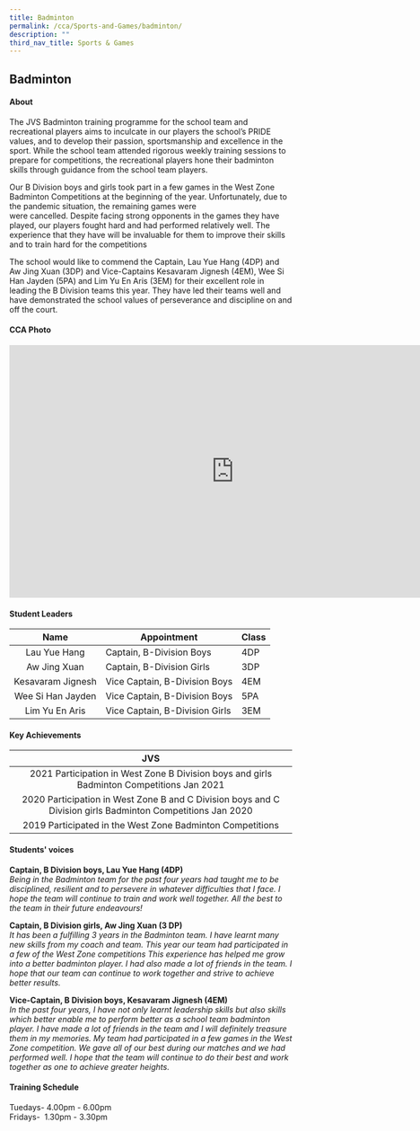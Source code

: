 ```yaml
---
title: Badminton
permalink: /cca/Sports-and-Games/badminton/
description: ""
third_nav_title: Sports & Games
---
```

## Badminton

#### About
The JVS Badminton training programme for the school team and recreational players aims to inculcate in our players the school’s PRIDE values, and to develop their passion, sportsmanship and excellence in the sport. While the school team attended rigorous weekly training sessions to prepare for competitions, the recreational players hone their badminton skills through guidance from the school team players.  
  
Our B Division boys and girls took part in a few games in the West Zone Badminton Competitions at the beginning of the year. Unfortunately, due to the pandemic situation, the remaining games were  
were cancelled. Despite facing strong opponents in the games they have played, our players fought hard and had performed relatively well. The experience that they have will be invaluable for them to improve their skills and to train hard for the competitions  
  
The school would like to commend the Captain, Lau Yue Hang (4DP) and Aw Jing Xuan (3DP) and Vice-Captains Kesavaram Jignesh (4EM), Wee Si Han Jayden (5PA) and Lim Yu En Aris (3EM) for their excellent role in leading the B Division teams this year. They have led their teams well and have demonstrated the school values of perseverance and discipline on and off the court.

#### CCA Photo
<iframe allowfullscreen="true" height="450" width="800" frameborder="0" src="https://docs.google.com/presentation/d/e/2PACX-1vSw6SH9bZB6aICUis0sNHssP4w3qvLRPVmseNzd6xm3IHzqaR-QAZv-ex0UlVrn_B4uCKOTB3eSuEb-/embed?start=false&amp;loop=false&amp;delayms=3000"></iframe>

#### Student Leaders

| Name | Appointment | Class |
|:---:|---|---|
| Lau Yue Hang | Captain, B-Division Boys | 4DP |
| Aw Jing Xuan | Captain, B-Division Girls | 3DP |
| Kesavaram Jignesh | Vice Captain, B-Division Boys | 4EM |
| Wee Si Han Jayden | Vice Captain, B-Division Boys | 5PA |
| Lim Yu En Aris | Vice Captain, B-Division Girls | 3EM |

#### Key Achievements

| JVS |
|:---:|
| 2021 Participation in West Zone B Division boys and girls Badminton Competitions Jan 2021 |
| 2020 Participation in West Zone B and C Division boys and C Division girls Badminton Competitions Jan 2020 |
| 2019 Participated in the West Zone Badminton Competitions |

#### Students' voices
**Captain, B Division boys, Lau Yue Hang (4DP)** <br>
_Being in the Badminton team for the past four years had taught me to be disciplined, resilient and to persevere in whatever difficulties that I face. I hope the team will continue to train and work well together. All the best to the team in their future endeavours!_  
  
**Captain, B Division girls, Aw Jing Xuan (3 DP)** <br>
_It has been a fulfilling 3 years in the Badminton team. I have learnt many new skills from my coach and team. This year our team had participated in a few of the West Zone competitions This experience has helped me grow into a better badminton player. I had also made a lot of friends in the team. I hope that our team can continue to work together and strive to achieve better results._  
  
**Vice-Captain, B Division boys, Kesavaram Jignesh (4EM)** <br>
_In the past four years, I have not only learnt leadership skills but also skills which better enable me to perform better as a school team badminton player. I have made a lot of friends in the team and I will definitely treasure them in my memories. My team had participated in a few games in the West Zone competition. We gave all of our best during our matches and we had performed well. I hope that the team will continue to do their best and work together as one to achieve greater heights._  

#### Training Schedule
Tuedays- 4.00pm - 6.00pm<br>
Fridays-  1.30pm - 3.30pm